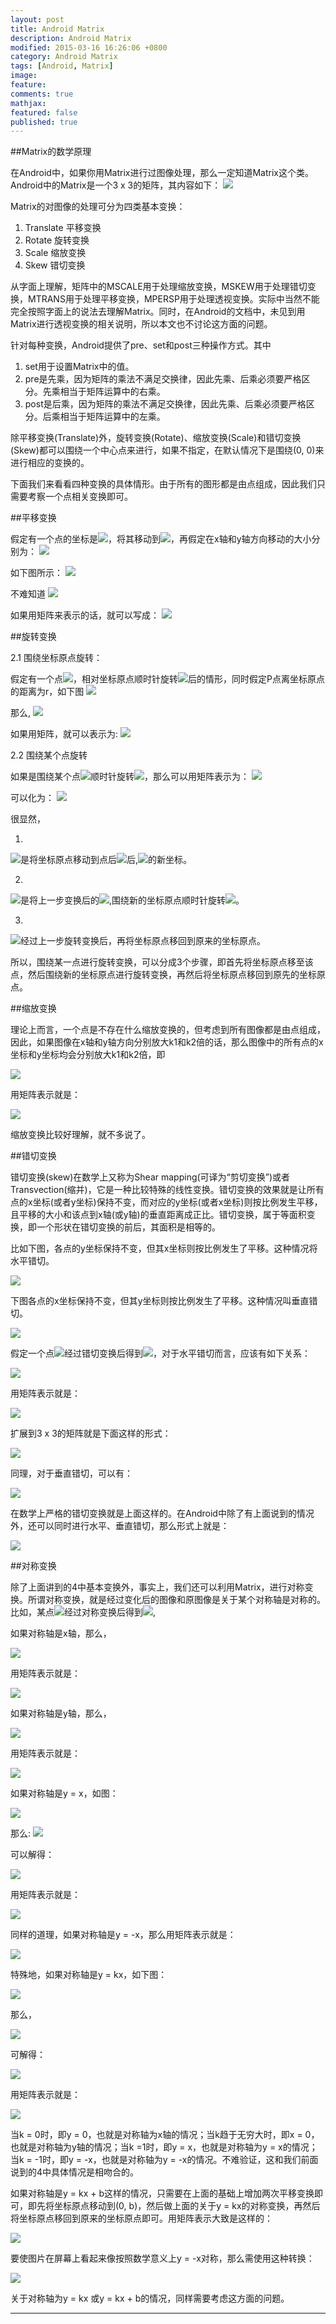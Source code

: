 ```yaml
---
layout: post
title: Android Matrix
description: Android Matrix
modified: 2015-03-16 16:26:06 +0800
category: Android Matrix
tags: [Android, Matrix]
image:
feature:
comments: true
mathjax:
featured: false
published: true
---
```


##Matrix的数学原理

在Android中，如果你用Matrix进行过图像处理，那么一定知道Matrix这个类。Android中的Matrix是一个3 x 3的矩阵，其内容如下：
![](/images/Matrix/Matrix1.gif)

Matrix的对图像的处理可分为四类基本变换：

1. Translate           平移变换
2. Rotate              旋转变换
3. Scale               缩放变换
4. Skew                错切变换

从字面上理解，矩阵中的MSCALE用于处理缩放变换，MSKEW用于处理错切变换，MTRANS用于处理平移变换，MPERSP用于处理透视变换。实际中当然不能完全按照字面上的说法去理解Matrix。同时，在Android的文档中，未见到用Matrix进行透视变换的相关说明，所以本文也不讨论这方面的问题。

针对每种变换，Android提供了pre、set和post三种操作方式。其中

1. set用于设置Matrix中的值。
2. pre是先乘，因为矩阵的乘法不满足交换律，因此先乘、后乘必须要严格区分。先乘相当于矩阵运算中的右乘。
3. post是后乘，因为矩阵的乘法不满足交换律，因此先乘、后乘必须要严格区分。后乘相当于矩阵运算中的左乘。

除平移变换(Translate)外，旋转变换(Rotate)、缩放变换(Scale)和错切变换(Skew)都可以围绕一个中心点来进行，如果不指定，在默认情况下是围绕(0, 0)来进行相应的变换的。

下面我们来看看四种变换的具体情形。由于所有的图形都是由点组成，因此我们只需要考察一个点相关变换即可。

##平移变换

假定有一个点的坐标是![](/images/Matrix/Matrix2.gif)，将其移动到![](/images/Matrix/Matrix3.gif)，再假定在x轴和y轴方向移动的大小分别为：
![](/images/Matrix/Matrix4.gif)

如下图所示：
![](/images/Matrix/Matrix5.gif)

不难知道
![](/images/Matrix/Matrix6.gif)

如果用矩阵来表示的话，就可以写成：
![](/images/Matrix/Matrix7.gif)

##旋转变换

2.1 围绕坐标原点旋转：

假定有一个点![](/images/Matrix/Matrix2.gif)，相对坐标原点顺时针旋转![](/images/Matrix/Matrix8.gif)后的情形，同时假定P点离坐标原点的距离为r，如下图
![](/images/Matrix/Matrix9.gif)

那么,
![](/images/Matrix/Matrix10.gif)

如果用矩阵，就可以表示为:
![](/images/Matrix/Matrix11.gif)

2.2 围绕某个点旋转

如果是围绕某个点![](/images/Matrix/Matrix12.gif)顺时针旋转![](/images/Matrix/Matrix8.gif)，那么可以用矩阵表示为：
![](/images/Matrix/Matrix13.gif)

可以化为：
![](/images/Matrix/Matrix14.gif)

很显然，

1.

![](/images/Matrix/Matrix15.gif)是将坐标原点移动到点后![](/images/Matrix/Matrix12.gif)后,![](/images/Matrix/Matrix2.gif)的新坐标。

2.

![](/images/Matrix/Matrix16.gif)是将上一步变换后的![](/images/Matrix/Matrix2.gif),围绕新的坐标原点顺时针旋转![](/images/Matrix/Matrix8.gif)。

3.

![](/images/Matrix/Matrix17.gif)经过上一步旋转变换后，再将坐标原点移回到原来的坐标原点。

所以，围绕某一点进行旋转变换，可以分成3个步骤，即首先将坐标原点移至该点，然后围绕新的坐标原点进行旋转变换，再然后将坐标原点移回到原先的坐标原点。

##缩放变换

理论上而言，一个点是不存在什么缩放变换的，但考虑到所有图像都是由点组成，因此，如果图像在x轴和y轴方向分别放大k1和k2倍的话，那么图像中的所有点的x坐标和y坐标均会分别放大k1和k2倍，即

![](/images/Matrix/Matrix18.gif)

用矩阵表示就是：

![](/images/Matrix/Matrix11.gif)

缩放变换比较好理解，就不多说了。

##错切变换

错切变换(skew)在数学上又称为Shear mapping(可译为“剪切变换”)或者Transvection(缩并)，它是一种比较特殊的线性变换。错切变换的效果就是让所有点的x坐标(或者y坐标)保持不变，而对应的y坐标(或者x坐标)则按比例发生平移，且平移的大小和该点到x轴(或y轴)的垂直距离成正比。错切变换，属于等面积变换，即一个形状在错切变换的前后，其面积是相等的。

比如下图，各点的y坐标保持不变，但其x坐标则按比例发生了平移。这种情况将水平错切。

![](/images/Matrix/Matrix20.gif)

下图各点的x坐标保持不变，但其y坐标则按比例发生了平移。这种情况叫垂直错切。

![](/images/Matrix/Matrix21.gif)

假定一个点![](/images/Matrix/Matrix2.gif)经过错切变换后得到![](/images/Matrix/Matrix3.gif)，对于水平错切而言，应该有如下关系：

![](/images/Matrix/Matrix22.gif)

用矩阵表示就是：

![](/images/Matrix/Matrix23.gif)

扩展到3 x 3的矩阵就是下面这样的形式：

![](/images/Matrix/Matrix24.gif)

同理，对于垂直错切，可以有：

![](/images/Matrix/Matrix25.gif)

在数学上严格的错切变换就是上面这样的。在Android中除了有上面说到的情况外，还可以同时进行水平、垂直错切，那么形式上就是：

![](/images/Matrix/Matrix26.gif)

##对称变换

除了上面讲到的4中基本变换外，事实上，我们还可以利用Matrix，进行对称变换。所谓对称变换，就是经过变化后的图像和原图像是关于某个对称轴是对称的。比如，某点![](/images/Matrix/Matrix2.gif)经过对称变换后得到![](/images/Matrix/Matrix3.gif),

如果对称轴是x轴，那么，

![](/images/Matrix/Matrix27.gif)

用矩阵表示就是：

![](/images/Matrix/Matrix28.gif)

如果对称轴是y轴，那么，

![](/images/Matrix/Matrix29.gif)

用矩阵表示就是：

![](/images/Matrix/Matrix30.gif)

如果对称轴是y = x，如图：

![](/images/Matrix/Matrix31.gif)

那么:
![](/images/Matrix/Matrix32.gif)

可以解得：

![](/images/Matrix/Matrix34.gif)

用矩阵表示就是：

![](/images/Matrix/Matrix35.gif)

同样的道理，如果对称轴是y = -x，那么用矩阵表示就是：

![](/images/Matrix/Matrix36.gif)

特殊地，如果对称轴是y = kx，如下图：

![](/images/Matrix/Matrix37.gif)

那么，

![](/images/Matrix/Matrix38.gif)

可解得：

![](/images/Matrix/Matrix33.gif)

用矩阵表示就是：

![](/images/Matrix/Matrix39.gif)

当k = 0时，即y = 0，也就是对称轴为x轴的情况；当k趋于无穷大时，即x = 0，也就是对称轴为y轴的情况；当k =1时，即y = x，也就是对称轴为y = x的情况；当k = -1时，即y = -x，也就是对称轴为y = -x的情况。不难验证，这和我们前面说到的4中具体情况是相吻合的。

如果对称轴是y = kx + b这样的情况，只需要在上面的基础上增加两次平移变换即可，即先将坐标原点移动到(0, b)，然后做上面的关于y = kx的对称变换，再然后将坐标原点移回到原来的坐标原点即可。用矩阵表示大致是这样的：

![](/images/Matrix/Matrix40.gif)

要使图片在屏幕上看起来像按照数学意义上y = -x对称，那么需使用这种转换：

![](/images/Matrix/Matrix41.gif)

关于对称轴为y = kx 或y = kx + b的情况，同样需要考虑这方面的问题。

----

![]()
